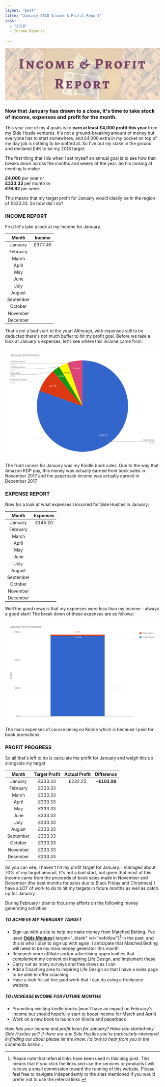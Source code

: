 ```yaml
---
layout: "post"
title: "January 2018 Income & Profit Report"
tags:
  - "2018"
  - Income Reports

---
```

![Income & Profit header](/i/Income-and-profit-header.png)


### Now that January has drawn to a close, it's time to take stock of income, expenses and profit for the month.

This year one of my 4 goals is to **earn at least £4,000 profit this year** from my Side Hustle ventures. It's not a ground-breaking amount of money but everyone has to start somewhere, and £4,000 extra in my pocket on top of my day job is nothing to be sniffed at. So I've put my stake in the ground and declared £4K to be my 2018 target.

The first thing that I do when I set myself an annual goal is to see how that breaks down across the months and weeks of the year. So I'm looking at needing to make:

**£4,000** per year or <br>
**£333.33** per month or <br>
**£76.92** per week

This means that my target profit for January would ideally be in the region of £333.33. So how did I do?

### INCOME REPORT
First let's take a look at my Income for January.

<table class="table table-colored">
  <thead>
    <tr>
      <th style="text-align: center">Month</th>
      <th style="text-align: center">Income</th>
    </tr>
  </thead>
  <tbody>
    <tr>
      <td style="text-align: center">January</td>
      <td style="text-align: center">£377.45</td>
    </tr>
    <tr>
      <td style="text-align: center">February</td>
      <td style="text-align: center"></td>
    </tr>
    <tr>
      <td style="text-align: center">March</td>
      <td style="text-align: center"></td>
    </tr>
    <tr>
      <td style="text-align: center">April</td>
      <td style="text-align: center"></td>
    </tr>
    <tr>
      <td style="text-align: center">May</td>
      <td style="text-align: center"></td>
    </tr>
        <tr>
      <td style="text-align: center">June</td>
      <td style="text-align: center"></td>
    </tr>
        <tr>
      <td style="text-align: center">July</td>
      <td style="text-align: center"></td>
    </tr>
        <tr>
      <td style="text-align: center">August</td>
      <td style="text-align: center"></td>
    </tr>
        <tr>
      <td style="text-align: center">September</td>
      <td style="text-align: center"></td>
    </tr>
        <tr>
      <td style="text-align: center">October</td>
      <td style="text-align: center"></td>
    </tr>
        <tr>
      <td style="text-align: center">November</td>
      <td style="text-align: center"></td>
    </tr>
        <tr>
      <td style="text-align: center">December</td>
      <td style="text-align: center"></td>
    </tr>
  </tbody>
</table>

That's not a bad start to the year! Although, with expenses still to be deducted there's not much buffer to hit my profit goal. Before we take a look at January's expenses, let's see where this income came from:

![January 2018 Income pie chart](/i/January-2018-income-pie-chart.png)

The front runner for January was my Kindle book sales. Due to the way that Amazon KDP pay, this money was actually earned from book sales in November 2017 and the paperback income was actually earned in December 2017.

### EXPENSE REPORT
Now for a look at what expenses I incurred for Side Hustles in January:

<table class="table table-colored">
  <thead>
    <tr>
      <th style="text-align: center">Month</th>
      <th style="text-align: center">Expenses</th>
    </tr>
  </thead>
  <tbody>
    <tr>
      <td style="text-align: center">January</td>
      <td style="text-align: center">£145.20</td>
    </tr>
    <tr>
      <td style="text-align: center">February</td>
      <td style="text-align: center"></td>
    </tr>
    <tr>
      <td style="text-align: center">March</td>
      <td style="text-align: center"></td>
    </tr>
    <tr>
      <td style="text-align: center">April</td>
      <td style="text-align: center"></td>
    </tr>
    <tr>
      <td style="text-align: center">May</td>
      <td style="text-align: center"></td>
    </tr>
        <tr>
      <td style="text-align: center">June</td>
      <td style="text-align: center"></td>
    </tr>
        <tr>
      <td style="text-align: center">July</td>
      <td style="text-align: center"></td>
    </tr>
        <tr>
      <td style="text-align: center">August</td>
      <td style="text-align: center"></td>
    </tr>
        <tr>
      <td style="text-align: center">September</td>
      <td style="text-align: center"></td>
    </tr>
        <tr>
      <td style="text-align: center">October</td>
      <td style="text-align: center"></td>
    </tr>
        <tr>
      <td style="text-align: center">November</td>
      <td style="text-align: center"></td>
    </tr>
        <tr>
      <td style="text-align: center">December</td>
      <td style="text-align: center"></td>
    </tr>
  </tbody>
</table>

Well the good news is that my expenses were less than my income - always a good start! The break down of these expenses are as follows:

![January 2018 Expenses chart](/i/January-2018-expenses-chart.png)

The main expenses of course being on Kindle which is because I paid for book promotions.

### PROFIT PROGRESS
So all that's left to do is calculate the profit for January and weigh this up alongside my target.

<table class="table table-colored">
  <thead>
    <tr>
      <th style="text-align: center">Month</th>
      <th style="text-align: center">Target Profit</th>
      <th style="text-align: center">Actual Profit</th>
      <th style="text-align: center">Difference</th>
    </tr>
  </thead>
  <tbody>
    <tr>
      <td style="text-align: center">January</td>
      <td style="text-align: center">£333.33</td>
      <td style="text-align: center">£232.25</td>
      <td style="text-align: center"><b>-£101.08</b></td>      
    </tr>
    <tr>
      <td style="text-align: center">February</td>
      <td style="text-align: center">£333.33</td>
      <td style="text-align: center"></td>
      <td style="text-align: center"></td>  
    </tr>
    <tr>
      <td style="text-align: center">March</td>
      <td style="text-align: center">£333.33</td>
      <td style="text-align: center"></td>
      <td style="text-align: center"></td>
    </tr>
    <tr>
      <td style="text-align: center">April</td>
      <td style="text-align: center">£333.33</td>
      <td style="text-align: center"></td>
      <td style="text-align: center"></td>
    </tr>
    <tr>
      <td style="text-align: center">May</td>
      <td style="text-align: center">£333.33</td>
      <td style="text-align: center"></td>
      <td style="text-align: center"></td>
    </tr>
        <tr>
      <td style="text-align: center">June</td>
      <td style="text-align: center">£333.33</td>
      <td style="text-align: center"></td>
      <td style="text-align: center"></td>
    </tr>
        <tr>
      <td style="text-align: center">July</td>
      <td style="text-align: center">£333.33</td>
      <td style="text-align: center"></td>
      <td style="text-align: center"></td>
    </tr>
        <tr>
      <td style="text-align: center">August</td>
      <td style="text-align: center">£333.33</td>
      <td style="text-align: center"></td>
      <td style="text-align: center"></td>
    </tr>
        <tr>
      <td style="text-align: center">September</td>
      <td style="text-align: center">£333.33</td>
      <td style="text-align: center"></td>
      <td style="text-align: center"></td>
    </tr>
        <tr>
      <td style="text-align: center">October</td>
      <td style="text-align: center">£333.33</td>
      <td style="text-align: center"></td>
      <td style="text-align: center"></td>
    </tr>
        <tr>
      <td style="text-align: center">November</td>
      <td style="text-align: center">£333.33</td>
      <td style="text-align: center"></td>
      <td style="text-align: center"></td>
    </tr>
        <tr>
      <td style="text-align: center">December</td>
      <td style="text-align: center">£333.33</td>
      <td style="text-align: center"></td>
      <td style="text-align: center"></td>
    </tr>
  </tbody>
</table>

As you can see, I haven't hit my profit target for January. I managed about 70% of my target amount. It's not a bad start, but given that most of this income came from the proceeds of book sales made in November and December (the best months for sales due to Black Friday and Christmas) I have a LOT of work to do to hit my targets in future months as well as catch up for January.

During February I plan to focus my efforts on the following money generating activities:

##### TO ACHIEVE MY FEBRUARY TARGET

- Sign-up with a site to help me make money from Matched Betting. I've used [**Odds Monkey**](https://www.oddsmonkey.com/affiliates/affiliate.php?id=56187){:target="_blank" rel="nofollow"}[^1] in the past, and this is who I plan to sign up with again. I anticipate that Matched Betting will need to be my main money generator this month
- Research more affiliate and/or advertising opportunities that complement my content on Inspiring Life Design, and implement these
- Carry out as many surveys and free draws as I can
- Add a Coaching area to Inspiring Life Design so that I have a sales page to be able to offer coaching
- Have a look for ad hoc paid work that I can do using a freelancer website

##### TO INCREASE INCOME FOR FUTURE MONTHS
- Promoting existing kindle books (won't have an impact on February's income but should hopefully start to boost income for March and April)
- Work on a new book to launch on Kindle and paperback

[^1]: Please note that referral links have been used in this blog post. This means that if you click the links and use the services or products I will receive a small commission toward the running of this website. Please feel free to navigate independently to the sites mentioned if you would prefer not to use the referral links.

    
*How has your income and profit been for January? Have you started any Side Hustles yet? If there are any Side Hustles you're particularly interested in finding out about please let me know. I'd love to hear from you in the comments below...*



